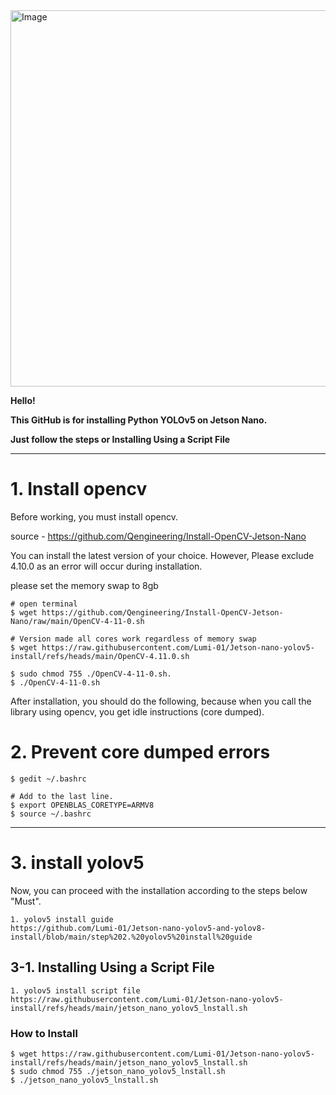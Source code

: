 <img width="1008" height="602" alt="Image" src="https://github.com/user-attachments/assets/b5d10bae-31ae-455a-a09b-ec4269c28d77" />




**Hello!**

**This GitHub is for installing Python YOLOv5 on Jetson Nano.**

**Just follow the steps or Installing Using a Script File**



---------------------------------------------------------------------------------------------------------------------------------
# 1. Install opencv

Before working, you must install opencv.


source - https://github.com/Qengineering/Install-OpenCV-Jetson-Nano

You can install the latest version of your choice. However, Please exclude 4.10.0 as an error will occur during installation.

please set the memory swap to 8gb

```
# open terminal
$ wget https://github.com/Qengineering/Install-OpenCV-Jetson-Nano/raw/main/OpenCV-4-11-0.sh

# Version made all cores work regardless of memory swap
$ wget https://raw.githubusercontent.com/Lumi-01/Jetson-nano-yolov5-install/refs/heads/main/OpenCV-4.11.0.sh

$ sudo chmod 755 ./OpenCV-4-11-0.sh.
$ ./OpenCV-4-11-0.sh
```

After installation, you should do the following, because when you call the library using opencv, you get idle instructions (core dumped).


# 2. Prevent core dumped errors
```
$ gedit ~/.bashrc

# Add to the last line.
$ export OPENBLAS_CORETYPE=ARMV8
$ source ~/.bashrc
```


---------------------------------------------------------------------------------------------------------------------------------
# 3. install yolov5

Now, you can proceed with the installation according to the steps below "Must".

```
1. yolov5 install guide
https://github.com/Lumi-01/Jetson-nano-yolov5-and-yolov8-install/blob/main/step%202.%20yolov5%20install%20guide
```


## 3-1. Installing Using a Script File

```
1. yolov5 install script file
https://raw.githubusercontent.com/Lumi-01/Jetson-nano-yolov5-install/refs/heads/main/jetson_nano_yolov5_lnstall.sh
```


### How to Install
```
$ wget https://raw.githubusercontent.com/Lumi-01/Jetson-nano-yolov5-install/refs/heads/main/jetson_nano_yolov5_lnstall.sh
$ sudo chmod 755 ./jetson_nano_yolov5_lnstall.sh
$ ./jetson_nano_yolov5_lnstall.sh
```


